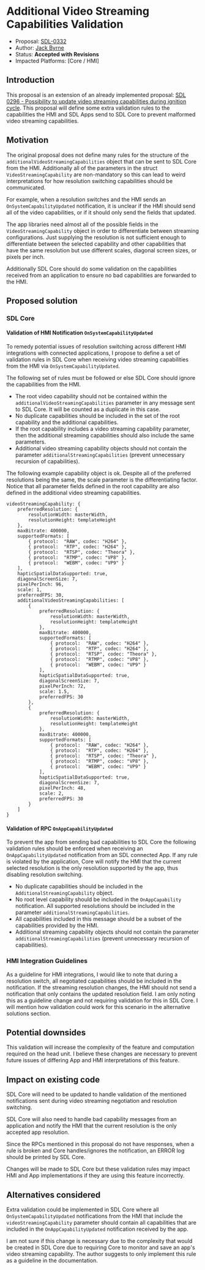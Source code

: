 # Additional Video Streaming Capabilities Validation

* Proposal: [SDL-0332](0332-additional-video-streaming-capabilities-validation.md)
* Author: [Jack Byrne](https://github.com/JackLivio)
* Status: **Accepted with Revisions**
* Impacted Platforms: [Core / HMI]

## Introduction

This proposal is an extension of an already implemented proposal: [SDL 0296 - Possibility to update video streaming capabilities during ignition cycle](https://github.com/smartdevicelink/sdl_evolution/blob/master/proposals/0296-Update-video-streaming-capabilities-during-ignition-cycle.md). This proposal will define some extra validation rules to the capabilities the HMI and SDL Apps send to SDL Core to prevent malformed video streaming capabilities.

## Motivation

The original proposal does not define many rules for the structure of the `additionalVideoStreamingCapabilities` object that can be sent to SDL Core from the HMI. Additionally all of the parameters in the struct `VideoStreamingCapability` are non-mandatory so this can lead to weird interpretations for how resolution switching capabilities should be communicated. 

For example, when a resolution switches and the HMI sends an `OnSystemCapabilityUpdated` notification, it is unclear if the HMI should send all of the video capabilities, or if it should only send the fields that updated.

The app libraries need almost all of the possible fields in the `VideoStreamingCapability` object in order to differentiate between streaming configurations. Just supplying the resolution is not sufficient enough to differentiate between the selected capability and other capabilities that have the same resolution but use different scales, diagonal screen sizes, or pixels per inch.

Additionally SDL Core should do some validation on the capabilities received from an application to ensure no bad capabilities are forwarded to the HMI.

## Proposed solution

### SDL Core

#### Validation of HMI Notification `OnSystemCapabilityUpdated`

To remedy potential issues of resolution switching across different HMI integrations with connected applications, I propose to define a set of validation rules in SDL Core when receiving video streaming capabilities from the HMI via `OnSystemCapabilityUpdated`.

The following set of rules must be followed or else SDL Core should ignore the capabilities from the HMI.

- The root video capability should not be contained within the `additionalVideoStreamingCapabilities` parameter in any message sent to SDL Core. It will be counted as a duplicate in this case.
- No duplicate capabilities should be included in the set of the root capability and the additional capabilities.
- If the root capability includes a video streaming capability parameter, then the additional streaming capabilities should also include the same parameters.
- Additional video streaming capability objects should not contain the parameter `additionalStreamingCapabilities` (prevent unnecessary recursion of capabilities).

The following example capability object is ok. Despite all of the preferred resolutions being the same, the scale parameter is the differentiating factor. Notice that all parameter fields defined in the root capability are also defined in the additional video streaming capabilities.
```
videoStreamingCapability: {
    preferredResolution: {
        resolutionWidth: masterWidth,
        resolutionHeight: templateHeight
    },
    maxBitrate: 400000,
    supportedFormats: [
        { protocol:  "RAW", codec: "H264" },
        { protocol:  "RTP", codec: "H264" },
        { protocol:  "RTSP", codec: "Theora" },
        { protocol:  "RTMP", codec: "VP8" },
        { protocol:  "WEBM", codec: "VP9" }
    ],
    hapticSpatialDataSupported: true,
    diagonalScreenSize: 7,
    pixelPerInch: 96,
    scale: 1,
    preferredFPS: 30,
    additionalVideoStreamingCapabilities: [
        {
            preferredResolution: {
                resolutionWidth: masterWidth,
                resolutionHeight: templateHeight
            },
            maxBitrate: 400000,
            supportedFormats: [
                { protocol:  "RAW", codec: "H264" },
                { protocol:  "RTP", codec: "H264" },
                { protocol:  "RTSP", codec: "Theora" },
                { protocol:  "RTMP", codec: "VP8" },
                { protocol:  "WEBM", codec: "VP9" }
            ],
            hapticSpatialDataSupported: true,
            diagonalScreenSize: 7,
            pixelPerInch: 72,
            scale: 1.5,
            preferredFPS: 30
        },
        {
            preferredResolution: {
                resolutionWidth: masterWidth,
                resolutionHeight: templateHeight
            },
            maxBitrate: 400000,
            supportedFormats: [
                { protocol:  "RAW", codec: "H264" },
                { protocol:  "RTP", codec: "H264" },
                { protocol:  "RTSP", codec: "Theora" },
                { protocol:  "RTMP", codec: "VP8" },
                { protocol:  "WEBM", codec: "VP9" }
            ],
            hapticSpatialDataSupported: true,
            diagonalScreenSize: 7,
            pixelPerInch: 48,
            scale: 2,
            preferredFPS: 30
        }
    ]
}
```

#### Validation of RPC `OnAppCapabilityUpdated`

To prevent the app from sending bad capabilities to SDL Core the following validation rules should be enforced when receiving an `OnAppCapabilityUpdated` notification from an SDL connected App. If any rule is violated by the application, Core will notify the HMI that the current selected resolution is the only resolution supported by the app, thus disabling resolution switching.

- No duplicate capabilities should be included in the `AdditionalStreamingCapability` object.
- No root level capability should be included in the `OnAppCapability` notification. All supported resolutions should be included in the parameter `additionalStreamingCapabilities`.
- All capabilities included in this message should be a subset of the capabilities provided by the HMI.
- Additional streaming capability objects should not contain the parameter `additionalStreamingCapabilities` (prevent unnecessary recursion of capabilities).

### HMI Integration Guidelines

As a guideline for HMI integrations, I would like to note that during a resolution switch, all negotiated capabilities should be included in the notification. If the streaming resolution changes, the HMI should not send a notification that only contains the updated resolution field. I am only noting this as a guideline change and not requiring validation for this in SDL Core. I will mention how validation could work for this scenario in the alternative solutions section.

## Potential downsides

This validation will increase the complexity of the feature and computation required on the head unit. I believe these changes are necessary to prevent future issues of differing App and HMI interpretations of this feature.

## Impact on existing code

SDL Core will need to be updated to handle validation of the mentioned notifications sent during video streaming negotiation and resolution switching.

SDL Core will also need to handle bad capability messages from an application and notify the HMI that the current resolution is the only accepted app resolution.

Since the RPCs mentioned in this proposal do not have responses, when a rule is broken and Core handles/ignores the notification, an ERROR log should be printed by SDL Core.

Changes will be made to SDL Core but these validation rules may impact HMI and App implementations if they are using this feature incorrectly.

## Alternatives considered

Extra validation could be implemented in SDL Core where all `OnSystemCapabilityUpdated` notifications from the HMI that include the `videoStreamingCapability` parameter should contain all capabilities that are included in the `OnAppCapabilityUpdated` notification received by the app.

I am not sure if this change is necessary due to the complexity that would be created in SDL Core due to requiring Core to monitor and save an app's video streaming capability. The author suggests to only implement this rule as a guideline in the documentation.
